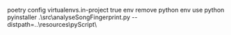 poetry config virtualenvs.in-project true
env remove python
env use python
pyinstaller .\src\analyseSongFingerprint.py --distpath=..\resources\pyScript\
